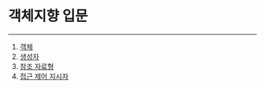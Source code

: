 # 객체지향 입문
---
01. [객체](https://github.com/sc0116/Java_Study/blob/main/02/01_Object)
02. [생성자](https://github.com/sc0116/Java_Study/blob/main/02/02_Constructor)
03. [참조 자료형](https://github.com/sc0116/Java_Study/blob/main/02/03_ReferenceDataType)
04. [접근 제어 지시자](https://github.com/sc0116/Java_Study/blob/main/02/04_AccessModifier)
